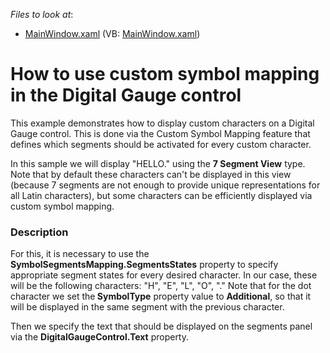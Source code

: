 <!-- default file list -->
*Files to look at*:

* [MainWindow.xaml](./CS/CustomSymbolMapping/MainWindow.xaml) (VB: [MainWindow.xaml](./VB/CustomSymbolMapping/MainWindow.xaml))
<!-- default file list end -->
# How to use custom symbol mapping in the Digital Gauge control 


<p>This example demonstrates how to display custom characters on a Digital Gauge control. This is done via the Custom Symbol Mapping feature that defines which segments should be activated for every custom character.</p><p>In this sample we will display "HELLO." using the <strong>7 Segment View</strong> type. Note that by default these characters can't be displayed in this view (because 7 segments are not enough to provide unique representations for all Latin characters), but some characters can be efficiently displayed via custom symbol mapping.</p>


<h3>Description</h3>

<p>For this, it is necessary to use the <strong>SymbolSegmentsMapping.SegmentsStates</strong> property to specify appropriate segment states for every desired character. In our case, these will be the following characters: &quot;H&quot;, &quot;E&quot;, &quot;L&quot;, &quot;O&quot;, &quot;.&quot; Note that for the dot character we set the<strong> </strong><strong>SymbolType</strong> property value to <strong>Additional</strong>, so that it will be displayed in the same segment with the previous character.</p><p>Then we specify the text that should be displayed on the segments panel via the <strong>DigitalGaugeControl.Text</strong> property.</p>

<br/>


